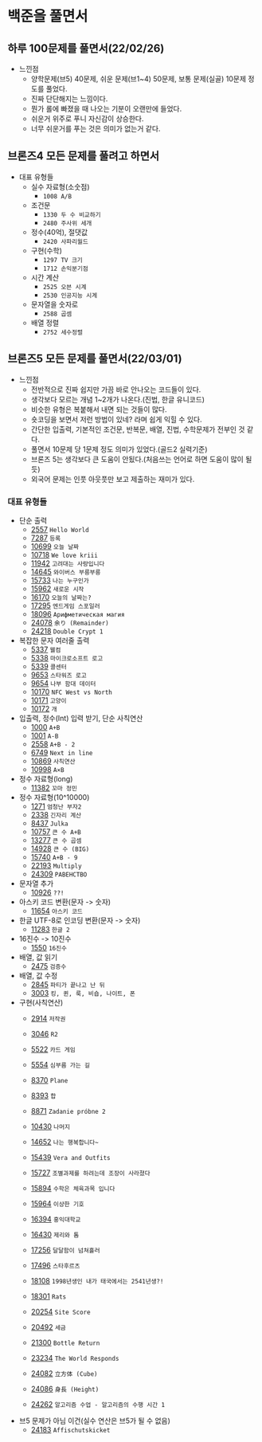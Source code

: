 # 백준을 풀면서

## 하루 100문제를 풀면서(22/02/26)

- 느낀점
  - 양학문제(브5) 40문제, 쉬운 문제(브1~4) 50문제, 보통 문제(실골) 10문제 정도를 풀었다.
  - 진짜 단단해지는 느낌이다.
  - 뭔가 롤에 빠졌을 때 나오는 기분이 오랜만에 들었다.
  - 쉬운거 위주로 푸니 자신감이 상승한다.
  - 너무 쉬운거를 푸는 것은 의미가 없는거 같다.

## 브론즈4 모든 문제를 풀려고 하면서

- 대표 유형들
  - 실수 자료형(소숫점)
    - `1008 A/B`
  - 조건문
    - `1330 두 수 비교하기`
    - `2480 주사위 세개`
  - 정수(40억), 절댓값
    - `2420 사파리월드`
  - 구현(수학)
    - `1297 TV 크기`
    - `1712 손익분기점`
  - 시간 계산
    - `2525 오븐 시계`
    - `2530 인공지능 시계`
  - 문자열을 숫자로
    - `2588 곱셈`
  - 배열 정렬
    - `2752 세수정렬`

## 브론즈5 모든 문제를 풀면서(22/03/01)

- 느낀점
  - 전반적으로 진짜 쉽지만 가끔 바로 안나오는 코드들이 있다.
  - 생각보다 모르는 개념 1~2개가 나온다.(진법, 한글 유니코드)
  - 비슷한 유형은 복붙해서 내면 되는 것들이 많다.
  - 숏코딩을 보면서 저런 방법이 있네? 라며 쉽게 익힐 수 있다.
  - 간단한 입출력, 기본적인 조건문, 반복문, 배열, 진법, 수학문제가 전부인 것 같다.
  - 풀면서 10문제 당 1문제 정도 의미가 있었다.(골드2 실력기준)
  - 브론즈 5는 생각보다 큰 도움이 안됬다.(처음쓰는 언어로 하면 도움이 많이 될 듯)
  - 외국어 문제는 인풋 아웃풋만 보고 제출하는 재미가 있다.

### 대표 유형들

- 단순 출력
  - [2557](https://www.acmicpc.net/problem/2557) `Hello World`
  - [7287](https://www.acmicpc.net/problem/7287) `등록`
  - [10699](https://www.acmicpc.net/problem/10699) `오늘 날짜`
  - [10718](https://www.acmicpc.net/problem/10718) `We love kriii`
  - [11942](https://www.acmicpc.net/problem/11942) `고려대는 사랑입니다`
  - [14645](https://www.acmicpc.net/problem/14645) `와이버스 부릉부릉`
  - [15733](https://www.acmicpc.net/problem/15733) `나는 누구인가`
  - [15962](https://www.acmicpc.net/problem/15962) `새로운 시작`
  - [16170](https://www.acmicpc.net/problem/16170) `오늘의 날짜는?`
  - [17295](https://www.acmicpc.net/problem/17295) `엔드게임 스포일러`
  - [18096](https://www.acmicpc.net/problem/18096) `Арифметическая магия`
  - [24078](https://www.acmicpc.net/problem/24078) `余り (Remainder)`
  - [24218](https://www.acmicpc.net/problem/24218) `Double Crypt 1`
- 복잡한 문자 여러줄 출력
  - [5337](https://www.acmicpc.net/problem/5337) `웰컴`
  - [5338](https://www.acmicpc.net/problem/5338) `마이크로소프트 로고`
  - [5339](https://www.acmicpc.net/problem/5339) `콜센터`
  - [9653](https://www.acmicpc.net/problem/9653) `스타워즈 로고`
  - [9654](https://www.acmicpc.net/problem/9654) `나부 함대 데이터`
  - [10170](https://www.acmicpc.net/problem/10170) `NFC West vs North`
  - [10171](https://www.acmicpc.net/problem/10171) `고양이`
  - [10172](https://www.acmicpc.net/problem/10172) `개`
- 입출력, 정수(Int) 입력 받기, 단순 사칙연산
  - [1000](https://www.acmicpc.net/problem/1000) `A+B`
  - [1001](https://www.acmicpc.net/problem/1001) `A-B`
  - [2558](https://www.acmicpc.net/problem/2558) `A+B - 2`
  - [6749](https://www.acmicpc.net/problem/6749) `Next in line`
  - [10869](https://www.acmicpc.net/problem/10869) `사칙연산`
  - [10998](https://www.acmicpc.net/problem/10998) `A×B`
- 정수 자료형(long)
  - [11382](https://www.acmicpc.net/problem/11382) `꼬마 정민`
- 정수 자료형(10^10000)
  - [1271](https://www.acmicpc.net/problem/1271) `엄청난 부자2`
  - [2338](https://www.acmicpc.net/problem/2338) `긴자리 계산`
  - [8437](https://www.acmicpc.net/problem/8437) `Julka`
  - [10757](https://www.acmicpc.net/problem/10757) `큰 수 A+B`
  - [13277](https://www.acmicpc.net/problem/13277) `큰 수 곱셈`
  - [14928](https://www.acmicpc.net/problem/14928) `큰 수 (BIG)`
  - [15740](https://www.acmicpc.net/problem/15740) `A+B - 9`
  - [22193](https://www.acmicpc.net/problem/22193) `Multiply`
  - [24309](https://www.acmicpc.net/problem/24309) `РАВЕНСТВО`
- 문자열 추가
  - [10926](https://www.acmicpc.net/problem/10926) `??!`
- 아스키 코드 변환(문자 -> 숫자)
  - [11654](https://www.acmicpc.net/problem/11654) `아스키 코드`
- 한글 UTF-8로 인코딩 변환(문자 -> 숫자)
  - [11283](https://www.acmicpc.net/problem/11283) `한글 2`
- 16진수 -> 10진수
  - [1550](https://www.acmicpc.net/problem/1550) `16진수`
- 배열, 값 읽기
  - [2475](https://www.acmicpc.net/problem/2475) `검증수`
- 배열, 값 수정
  - [2845](https://www.acmicpc.net/problem/2845) `파티가 끝나고 난 뒤`
  - [3003](https://www.acmicpc.net/problem/3003) `킹, 퀸, 룩, 비숍, 나이트, 폰`
- 구현(사칙연산)
  - [2914](https://www.acmicpc.net/problem/2914) `저작권`
  - [3046](https://www.acmicpc.net/problem/3046) `R2`
  - [5522](https://www.acmicpc.net/problem/5522) `카드 게임`
  - [5554](https://www.acmicpc.net/problem/5554) `심부름 가는 길`
  - [8370](https://www.acmicpc.net/problem/8370) `Plane`
  - [8393](https://www.acmicpc.net/problem/8393) `합`

  - [8871](https://www.acmicpc.net/problem/8871) `Zadanie próbne 2`
  - [10430](https://www.acmicpc.net/problem/10430) `나머지`
  - [14652](https://www.acmicpc.net/problem/14652) `나는 행복합니다~`
  - [15439](https://www.acmicpc.net/problem/15439) `Vera and Outfits`
  - [15727](https://www.acmicpc.net/problem/15727) `조별과제를 하려는데 조장이 사라졌다`
  - [15894](https://www.acmicpc.net/problem/15894) `수학은 체육과목 입니다`
  - [15964](https://www.acmicpc.net/problem/15964) `이상한 기호`
  - [16394](https://www.acmicpc.net/problem/16394) `홍익대학교`
  - [16430](https://www.acmicpc.net/problem/16430) `제리와 톰`
  - [17256](https://www.acmicpc.net/problem/17256) `달달함이 넘쳐흘러`
  - [17496](https://www.acmicpc.net/problem/17496) `스타후르츠`
  - [18108](https://www.acmicpc.net/problem/18108) `1998년생인 내가 태국에서는 2541년생?!`
  - [18301](https://www.acmicpc.net/problem/18301) `Rats`
  - [20254](https://www.acmicpc.net/problem/20254) `Site Score`
  - [20492](https://www.acmicpc.net/problem/20492) `세금`
  - [21300](https://www.acmicpc.net/problem/21300) `Bottle Return`
  - [23234](https://www.acmicpc.net/problem/23234) `The World Responds`
  - [24082](https://www.acmicpc.net/problem/24082) `立方体 (Cube)`
  - [24086](https://www.acmicpc.net/problem/24086) `身長 (Height)`
  - [24262](https://www.acmicpc.net/problem/24262) `알고리즘 수업 - 알고리즘의 수행 시간 1`
- 브5 문제가 아님 이건(실수 연산은 브5가 될 수 없음)
  - [24183](https://www.acmicpc.net/problem/24183) `Affischutskicket`
